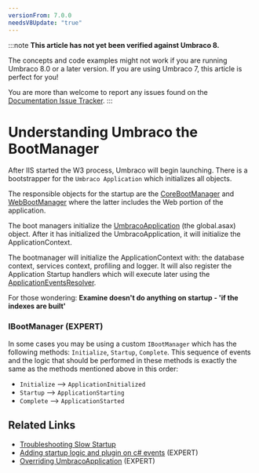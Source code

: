 ```yaml
---
versionFrom: 7.0.0
needsV8Update: "true"
---
```


:::note
**This article has not yet been verified against Umbraco 8.**

The concepts and code examples might not work if you are running Umbraco 8.0 or a later version. If you are using Umbraco 7, this article is perfect for you!

You are more than welcome to report any issues found on the [Documentation Issue Tracker](https://github.com/umbraco/UmbracoDocs/issues).
:::

# Understanding Umbraco the BootManager

After IIS started the W3 process, Umbraco will begin launching.  There is a bootstrapper for the `Umbraco Application` which initializes all objects.

The responsible objects for the startup are the [CoreBootManager](https://our.umbraco.com/apidocs/v7/csharp/api/Umbraco.Core.CoreBootManager.html) and [WebBootManager](https://our.umbraco.com/apidocs/v7/csharp/api/Umbraco.Web.WebBootManager.html) where the latter includes the Web portion of the application.

The boot managers initialize the [UmbracoApplication](https://our.umbraco.com/apidocs/v7/csharp/api/Umbraco.Web.UmbracoApplication.html) (the global.asax) object.  After it has initialized the UmbracoApplication, it will initialize the ApplicationContext.

The bootmanager will initialize the ApplicationContext with: the database context, services context, profiling and logger. It will also register the Application Startup handlers which will execute later using the [ApplicationEventsResolver](https://our.umbraco.com/apidocs/v7/csharp/api/Umbraco.Core.ObjectResolution.ApplicationEventsResolver.html).

For those wondering: **Examine doesn't do anything on startup - 'if the indexes are built'**

### IBootManager (EXPERT)

In some cases you may be using a custom `IBootManager` which has the following methods: `Initialize`, `Startup`, `Complete`. This sequence of events and the logic that should be performed in these methods is exactly the same as the methods mentioned above in this order:
* `Initialize` --> `ApplicationInitialized`
* `Startup` --> `ApplicationStarting`
* `Complete` --> `ApplicationStarted`

## Related Links
* [Troubleshooting Slow Startup](Troubleshooting-Slow-Startup.md)
* [Adding startup logic and plugin on c# events](Application-Startup.md) (EXPERT)
* [Overriding UmbracoApplication](Extending-UmbracoApplication.md) (EXPERT)
